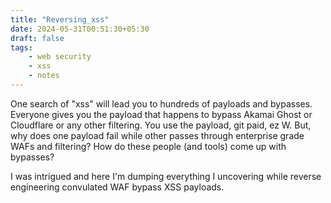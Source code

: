 ```yaml
---
title: "Reversing_xss"
date: 2024-05-31T00:51:30+05:30
draft: false
tags:
    - web security
    - xss
    - notes
---
```


One search of "xss" will lead you to hundreds of payloads and bypasses. Everyone gives you the payload that happens to bypass Akamai Ghost or Cloudflare or any other filtering. You use the payload, git paid, ez W. But, why does one payload fail while other passes through enterprise grade WAFs and filtering? How do these people (and tools) come up with bypasses?

I was intrigued and here I'm dumping everything I uncovering while reverse engineering convulated WAF bypass XSS payloads.




